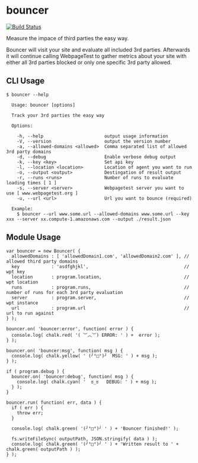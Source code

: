bouncer
=======

[![Build Status](http://img.shields.io/travis/3rd-party-bouncer/bouncer.svg?style=flat)](https://travis-ci.org/3rd-party-bouncer/bouncer)

Measure the impace of third parties the easy way.

Bouncer will visit your site and evaluate all included 3rd parties. Afterwards it will continue calling WebpageTest to gather metrics about your site with either all 3rd parties blocked or only one specific 3rd party allowed.

## CLI Usage

```
$ bouncer --help

  Usage: bouncer [options]

  Track your 3rd parties the easy way

  Options:

    -h, --help                       output usage information
    -V, --version                    output the version number
    -a, --allowed-domains <allowed>  Comma separated list of allowed 3rd party domains
    -d, --debug                      Enable verbose debug output
    -k, --key <key>                  Set api key
    -l, --location <location>        Location of agent you want to run
    -o, --output <output>            Destingation of result output
    -r, --runs <runs>                Number of runs to evaluate loading times [ 1 ]
    -s, --server <server>            Webpagetest server you want to use [ www.webpagetest.org ]
    -u, --url <url>                  Url you want to bounce (required)

  Example:
    $ bouncer --url www.some.url --allowed-domains www.some.url --key xxx --server xx.compute-1.amazonaws.com --output ./result.json
```


## Module Usage

```
var bouncer = new Bouncer( {
  allowedDomains : [ 'allowedDomain1.com', 'allowedDomain2.com' ], // allowed third party domains
  key            : 'asdfghjkl',                                    // wpt key
  location       : program.location,                               // wpt location
  runs           : program.runs,                                   // number of runs for each 3rd party evaluation
  server         : program.server,                                 // wpt instance
  url            : program.url                                     // url to run against
} );

bouncer.on( 'bouncer:error', function( error ) {
  console.log( chalk.red( '( ︶︿︶) ERROR: ' ) +  error );
} );

bouncer.on( 'bouncer:msg', function( msg ) {
  console.log( chalk.yellow( ' (╯°□°)╯  MSG: ' ) + msg );
} );

if ( program.debug ) {
  bouncer.on( 'bouncer:debug', function( msg ) {
    console.log( chalk.cyan( '  ಠ_ಠ   DEBUG: ' ) + msg );
  } );
}

bouncer.run( function( err, data ) {
  if ( err ) {
    throw err;
  }

  console.log( chalk.green( '(╯°□°)╯ ' ) + 'Bouncer finished!' );

  fs.writeFileSync( outputPath, JSON.stringify( data ) );
  console.log( chalk.green( '(╯°□°)╯ ' ) + 'Written result to ' + chalk.green( outputPath ) );
} );
```

